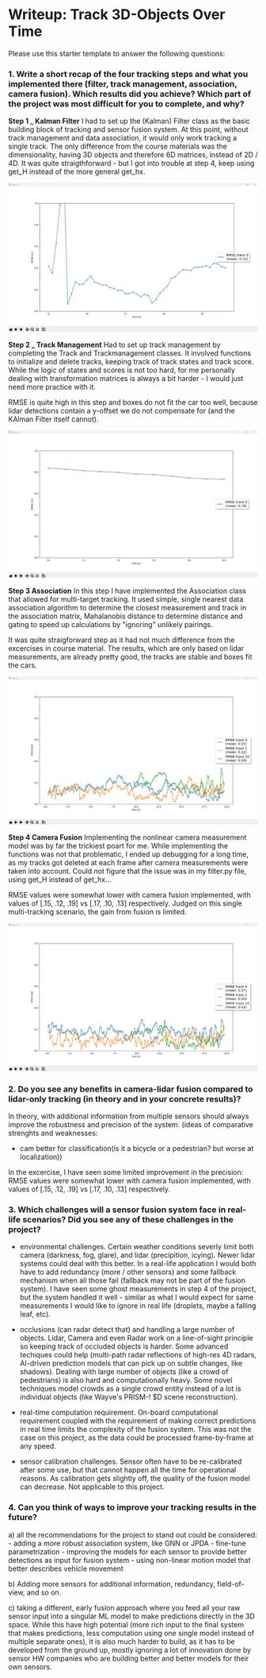 # Writeup: Track 3D-Objects Over Time

Please use this starter template to answer the following questions:

### 1. Write a short recap of the four tracking steps and what you implemented there (filter, track management, association, camera fusion). Which results did you achieve? Which part of the project was most difficult for you to complete, and why?

__Step 1 _ Kalman Filter__
I had to set up the (Kalman) Filter class as the basic building block of tracking and sensor fusion system. At this point, without track management and data association, it would only work tracking a single track. The only difference from the course materials was the dimensionality, having 3D objects and therefore 6D matrices, instead of 2D / 4D. It was quite straigthforward - but I got into trouble at step 4, keep using get_H instead of the more general get_hx.

<img src="img_writeup_fusion\RMSE step 1.jpg"/>

__Step 2 _ Track Management__
Had to set up track management by completing the Track and Trackmanagement classes. It involved functions to initialize and delete tracks, keeping track of track states and track score. While the logic of states and scores is not too hard, for me personally dealing with transformation matrices is always a bit harder - I would just need more practice with it.

RMSE is quite high in this step and boxes do not fit the car too well, because lidar detections contain a y-offset we do not compensate for (and the KAlman Filter itself cannot).

<img src="img_writeup_fusion\RMSE step 2.jpg"/>

__Step 3 Association__
In this step I have implemented the Association class that allowed for multi-target tracking. It used simple, single nearest data association algorithm to determine the closest measurement and track in the association matrix, Mahalanobis distance to determine distance and gating to speed up calculations by "ignoring" unlikely pairings.

It was quite straigforward step as it had not much difference from the excercises in course material.
The results, which are only based on lidar measurements, are already pretty good, the tracks are stable and boxes fit the cars.

<img src="img_writeup_fusion\RMSE step 3.jpg"/>


__Step 4 Camera Fusion__
Implementing the nonlinear camera measurement model was by far the trickiest poart for me. While implementing the functions was not that problematic, I ended up debugging for a long time, as my tracks got deleted at each frame after camera measurements were taken into account. Could not figure that the issue was in my filter.py file, using get_H instead of get_hx...

RMSE values were somewhat lower with camera fusion implemented, with values of [.15, .12, .19] vs [.17, .10, .13] respectively. Judged on this single multi-tracking scenario, the gain from fusion is limited. 

<img src="img_writeup_fusion\RMSE step 4.jpg"/>




### 2. Do you see any benefits in camera-lidar fusion compared to lidar-only tracking (in theory and in your concrete results)? 

In theory, with additional information from multiple sensors should always improve the robustness and precision of the system.
(ideas of comparative strenghts and weaknesses:
- cam better for classification(is it a bicycle or a pedestrian? but worse at localization))

In the excercise, I have seen some limited improvement in the precision: RMSE values were somewhat lower with camera fusion implemented, with values of [.15, .12, .19] vs [.17, .10, .13] respectively.


### 3. Which challenges will a sensor fusion system face in real-life scenarios? Did you see any of these challenges in the project?

- environmental challenges. Certain weather conditions severly limit both camera (darkness, fog, glare), and lidar (precipition, icying). Newer lidar systems could deal with this better. In a real-life application I would both have to add redundancy (more / other sensors) and some fallback mechanism when all those fail (fallback may not be part of the fusion system).
I have seen some ghost measurements in step 4 of the project, but the system handled it well - similar as what I would expect for same measurements I would like to ignore in real life (droplets, maybe a falling leaf, etc).

- occlusions (can radar detect that) and handling a large number of objects. Lidar, Camera and even Radar work on a line-of-sight principle so keeping track of occluded objects is harder. Some advanced techiques could help (multi-path radar reflections of high-res 4D radars, AI-driven prediction models that can pick up on subtle changes, like shadows). Dealing with large number of objects (like a crowd of pedestrians) is also hard and computationally heavy. Some novel techniques model crowds as a single crowd entity instead of a lot is individual objects (like Wayve's PRISM-! $D scene reconstruction).

- real-time computation requirement. On-board computational requirement coupled with the requirement of making correct predictions in real time limits the complexity of the fusion system. This was not the case on this project, as the data could be processed frame-by-frame at any speed.

- sensor calibration challenges. Sensor often have to be re-calibrated after some use, but that cannot happen all the time for operational reasons. As calibration gets slightly off, the quality of the fusion model can decrease. Not applicable to this project.




### 4. Can you think of ways to improve your tracking results in the future?

a) all the recommendations for the project to stand out could be considered:
    - adding a more robust association system, like GNN or JPDA
    - fine-tune parametrization
    - improving the models for each sensor to provide better detections as input for fusion system
    - using non-linear motion model that better describes vehicle movement

b) Adding more sensors for additional information, redundancy, field-of-view, and so on.

c) taking a different, early fusion approach where you feed all your raw sensor input into a singular ML model to make predictions directly in the 3D space. While this have high potential (more rich input to the final system that makes predictions, less computation using one single model instead of multiple separate ones), it is also much harder to build, as it has to be developed from the ground up, mostly ignoring a lot of innovation done by sensor HW companies who are building better and better models for their own sensors.

